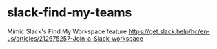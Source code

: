 # slack-find-my-teams
Mimic Slack's Find My Workspace feature https://get.slack.help/hc/en-us/articles/212675257-Join-a-Slack-workspace
